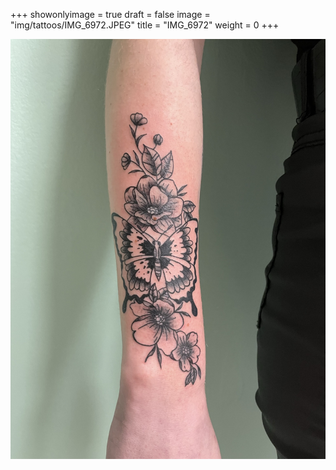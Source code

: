 +++
showonlyimage = true
draft = false
image = "img/tattoos/IMG_6972.JPEG"
title = "IMG_6972"
weight = 0
+++

![image](/img/tattoos/IMG_6972.JPEG)
